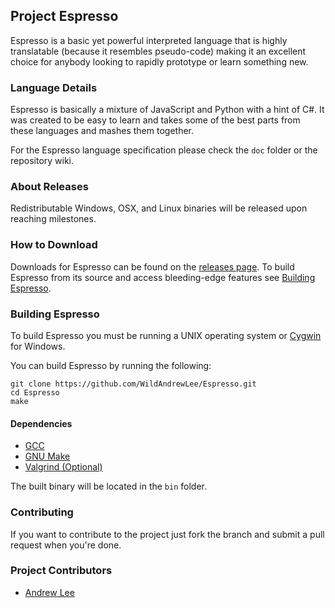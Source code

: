 ## Project Espresso
Espresso is a basic yet powerful interpreted language that is highly translatable (because it resembles pseudo-code) making it an excellent choice for anybody looking to rapidly prototype or learn something new.

### Language Details
Espresso is basically a mixture of JavaScript and Python with a hint of C#. It was created to be easy to learn and takes some of the best parts from these languages and mashes them together.

For the Espresso language specification please check the ```doc``` folder or the repository wiki.

### About Releases
Redistributable Windows, OSX, and Linux binaries will be released upon reaching milestones.

### How to Download
Downloads for Espresso can be found on the [releases page](https://github.com/WildAndrewLee/Espresso/releases). To build Espresso from its source and access bleeding-edge features see [Building Espresso](#building-espresso).

### Building Espresso
To build Espresso you must be running a UNIX operating system or [Cygwin](http://www.cygwin.com/) for Windows.

You can build Espresso by running the following:

```
git clone https://github.com/WildAndrewLee/Espresso.git
cd Espresso
make
```

#### Dependencies
- [GCC](http://gcc.gnu.org/)
- [GNU Make](http://www.gnu.org/software/make/)
- [Valgrind (Optional)](http://valgrind.org/)

The built binary will be located in the ```bin``` folder.

### Contributing
If you want to contribute to the project just fork the branch and submit a pull request when you're done.

### Project Contributors
- [Andrew Lee](https://github.com/WildAndrewLee)